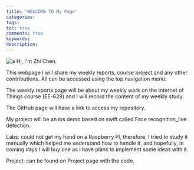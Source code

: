 ```yaml
---
title: 'WELCOME TO My Page'
categories: 
tags: 
toc: true
comments: true
keywords: 
description: 
---
```


![a](/images/IoT-Device-Attacks.jpg)
Hi, I'm Zhi Chen. 

This webpage I will share my weekly reports, course project and any other contributions. All can be accessed using the top navigation menu:

The weekly reports page will be about my weekly work on the Internet of Things course (EE-629) and I will record the content of my weekly study.

The GitHub page will have a link to access my repository.

My project will be an ios demo based on swift called Face recognition_live detection. 



Labs: could not get my hand on a Raspberry Pi, therefore, I tried to study it manually which helped me understand how to handle it, and hopefully, in coming days I will buy one as I have plans to implement some ideas with it.

Project: can be found on Project page with the code.
